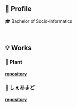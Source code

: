 <br />
<h2>🔖 Profile</h2>
<p>🎓 Bachelor of Socio-Informatics</p>
<br />
<h2>💡 Works </h2>
<h3>🌿 Plant</h3>
<h4><a href="https://github.com/y-fjmt/plant">repository</a></h4>
<h3>🚞 しぇあまど</h3>
<h4><a href="https://github.com/jphacks/TK_2307">repository</a></h4>
<br />
<br />


